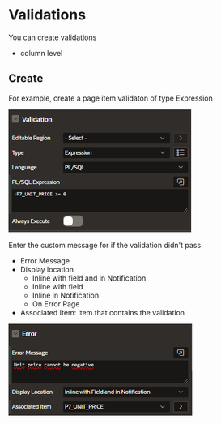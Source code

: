 # Validations

You can create validations

- column level

## Create

For example, create a page item validaton of type Expression

![Create Validation](images/validation_expression.png)

Enter the custom message for if the validation didn't pass

- Error Message
- Display location
  - Inline with field and in Notification
  - Inline with field
  - Inline in Notification
  - On Error Page
- Associated Item: item that contains the validation

![Validation Error Message](images/validation_error_message.png)
